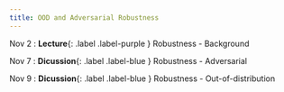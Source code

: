 ```yaml
---
title: OOD and Adversarial Robustness
---
```


Nov 2
: **Lecture**{: .label .label-purple } Robustness - Background 

Nov 7
: **Dicussion**{: .label .label-blue } Robustness - Adversarial

Nov 9
: **Dicussion**{: .label .label-blue } Robustness - Out-of-distribution
